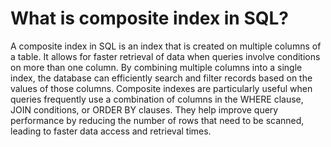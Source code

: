 # What is composite index in SQL?
A composite index in SQL is an index that is created on multiple columns of a table. It allows for faster retrieval of data when queries involve conditions on more than one column. By combining multiple columns into a single index, the database can efficiently search and filter records based on the values of those columns. Composite indexes are particularly useful when queries frequently use a combination of columns in the WHERE clause, JOIN conditions, or ORDER BY clauses. They help improve query performance by reducing the number of rows that need to be scanned, leading to faster data access and retrieval times.
